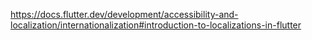https://docs.flutter.dev/development/accessibility-and-localization/internationalization#introduction-to-localizations-in-flutter
